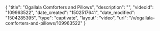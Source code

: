 {
    "title": "Ogallala Comforters and Pillows",
    "description": "",
    "videoid": "109963522",
    "date_created": "1502517641",
    "date_modified": "1504285395",
    "type": "captivate",
    "layout": "video",
    "url": "\/v\/ogallala-comforters-and-pillows\/109963522"
}